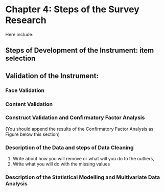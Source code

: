 # Chapter 4: Steps of the Survey Research

Here include:

## Steps of Development of the Instrument: item selection

## Validation of the Instrument: 

### Face Validation

### Content Validation

### Construct Validation and Confirmatory Factor Analysis
(You should append the results of the Confirmatory Factor Analysis as Figure below this section)

### Description of the Data and steps of Data Cleaning

1. Write about how you will remove or what will you do to the outliers,
2. Write what you will do with the missing values

### Description of the Statistical Modelling and Multivariate Data Analysis    
    
    